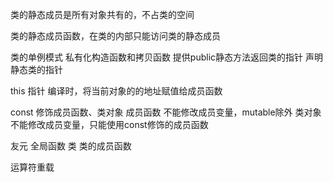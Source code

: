 类的静态成员是所有对象共有的，不占类的空间

类的静态成员函数，在类的内部只能访问类的静态成员

类的单例模式
    私有化构造函数和拷贝函数
    提供public静态方法返回类的指针
    声明静态类的指针

this 指针
    编译时，将当前对象的的地址赋值给成员函数

const 修饰成员函数、类对象
    成员函数 不能修改成员变量，mutable除外
    类对象 不能修改成员变量，只能使用const修饰的成员函数 

友元
    全局函数
    类
    类的成员函数

运算符重载
    